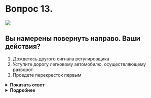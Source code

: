 # Вопрос 13.

![](https://s.drom.ru/i24228/pdd/tickets/2016/1543885046.jpg)

## Вы намерены повернуть направо. Ваши действия?

1. Дождетесь другого сигнала регулировщика
2. Уступите дорогу легковому автомобилю, осуществляющему разворот
3. Проедете перекресток первым

<details>
<summary><b>Показать ответ</b></summary>
Правильный ответ: 3
</details>
<details>
<summary><b>Подробнее</b></summary>
Со стороны вытянутой правой руки регулировщика безрельсовым транспортным средствам движение разрешается только направо. При этом разворачивающийся автомобиль, руководствуясь «правилом правой руки», уступает Вам дорогу.
(Пункт 6.10 ПДД)
</details>